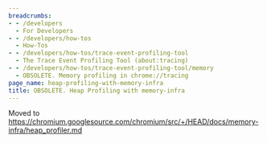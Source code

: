 ```yaml
---
breadcrumbs:
- - /developers
  - For Developers
- - /developers/how-tos
  - How-Tos
- - /developers/how-tos/trace-event-profiling-tool
  - The Trace Event Profiling Tool (about:tracing)
- - /developers/how-tos/trace-event-profiling-tool/memory
  - OBSOLETE. Memory profiling in chrome://tracing
page_name: heap-profiling-with-memory-infra
title: OBSOLETE. Heap Profiling with memory-infra
---
```


Moved to
<https://chromium.googlesource.com/chromium/src/+/HEAD/docs/memory-infra/heap_profiler.md>